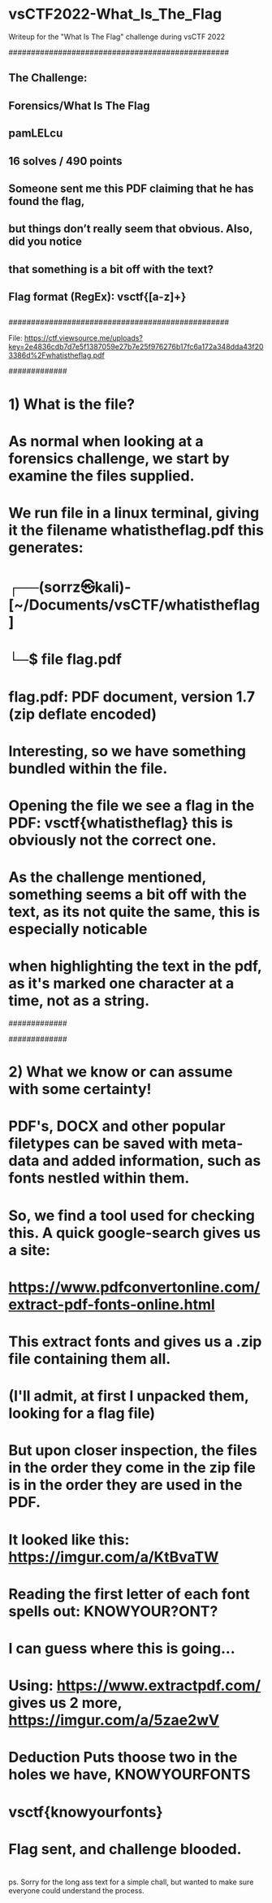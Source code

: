 # vsCTF2022-What_Is_The_Flag
Writeup for the "What Is The Flag" challenge during vsCTF 2022


#################################################
## The Challenge:
##
## Forensics/What Is The Flag
## pamLELcu
## 16 solves / 490 points
## Someone sent me this PDF claiming that he has found the flag, 
## but things don’t really seem that obvious. Also, did you notice 
## that something is a bit off with the text?
## 
## Flag format (RegEx): vsctf\{[a-z]+\}
##
#################################################

File: https://ctf.viewsource.me/uploads?key=2e4836cdb7d7e5f1387059e27b7e25f976276b17fc6a172a348dda43f203386d%2Fwhatistheflag.pdf

#############
# 1) What is the file?
#  As normal when looking at a forensics challenge, we start by examine the files supplied. 
#  We run file in a linux terminal, giving it the filename whatistheflag.pdf this generates:
#
#  ┌──(sorrz㉿kali)-[~/Documents/vsCTF/whatistheflag]
#  └─$ file flag.pdf   
#  flag.pdf: PDF document, version 1.7 (zip deflate encoded)
#
#  Interesting, so we have something bundled within the file. 
#
#  Opening the file we see a flag in the PDF: vsctf{whatistheflag} this is obviously not the correct one. 
#  As the challenge mentioned, something seems a bit off with the text, as its not quite the same, this is especially noticable   
#  when highlighting the text in the pdf, as it's marked one character at a time, not as a string. 
#############

#############
# 2) What we know or can assume with some certainty!
# PDF's, DOCX and other popular filetypes can be saved with meta-data and added information, such as fonts nestled within them.
# So, we find a tool used for checking this. A quick google-search gives us a site: 
# https://www.pdfconvertonline.com/extract-pdf-fonts-online.html
# This extract fonts and gives us a .zip file containing them all. 
# (I'll admit, at first I unpacked them, looking for a flag file)
# But upon closer inspection, the files in the order they come in the zip file is in the order they are used in the PDF.
# It looked like this: https://imgur.com/a/KtBvaTW
# Reading the first letter of each font spells out: KNOWYOUR?ONT?
# I can guess where this is going...
# Using: https://www.extractpdf.com/ gives us 2 more, https://imgur.com/a/5zae2wV
# Deduction Puts thoose two in the holes we have, KNOWYOURFONTS
# 
# vsctf{knowyourfonts}
# Flag sent, and challenge blooded.
# #############

ps. Sorry for the long ass text for a simple chall, but wanted to make sure everyone could understand the process.
                                                     
